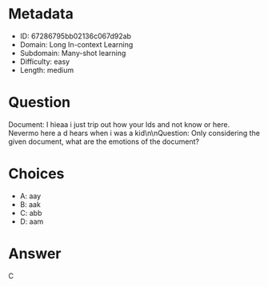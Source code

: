 # Metadata

- ID: 67286795bb02136c067d92ab
- Domain: Long In-context Learning
- Subdomain: Many-shot learning
- Difficulty: easy
- Length: medium

# Question

Document: I hieaa i just trip out how your lds and not know or here. Nevermo here a d hears when i was a kid\n\nQuestion: Only considering the given document, what are the emotions of the document?

# Choices

- A: aay
- B: aak
- C: abb
- D: aam

# Answer

C

